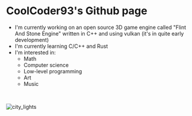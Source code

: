 # CoolCoder93's Github page

- I'm currently working on an open source 3D game engine called "Flint And Stone Engine" written in C++ and using vulkan (it's in quite early development)
- I'm currently learning C/C++ and Rust
- I'm interested in: 
  - Math
  - Computer science
  - Low-level programming
  - Art
  - Music
<br/>

![city_lights](https://user-images.githubusercontent.com/96700307/196255252-70465f15-5a93-4bdb-a2a6-362f2596155d.png)
